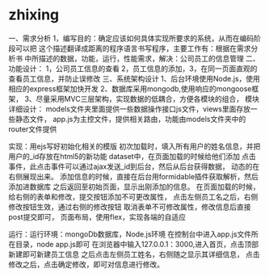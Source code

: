 # zhixing
一、需求分析
1，编写目的：确定应该如何具体实现所要求的系统，从而在编码阶段可以把
这个描述翻译成距离的程序语言书写程序，主要工作有：根据在需求分析书
中所描述的数据，功能，运行，性能需求，解决：公司员工的信息管理
二、功能设计：
1，公司员工信息的查看
2，员工信息的添加，3，在同一页面直观的查看员工信息，并防止误修改
三、系统架构设计
1、后台环境使用Node.js，使用相应的express框架加快开发
2、数据库采用mongodb,使用响应的mongoose框架，
3、尽量采用MVC三层架构，实现数据的低耦合，方便各模块的组合，
模块详细设计：
models文件夹里面提供一些数据操作接口js文件，views里面存放一些静态文件，
app.js为主控文件，提供相关路由，功能由models文件夹中的router文件提供


实现：用ejs写好初始化相关的模版
初次加载时，填入所有用户的姓名信息，并把用户的_id存放在html5的新功能
dataset中，在页面加载的时候给他们添加
点击事件，此点击事件可以通过ajax发送_id到后台，然后从后台获得数据，
动态的在右侧展现出来。
添加信息的时候，直接在后台用formidable插件获取解析，然后添加进数据库
之后返回至初始页面，显示出刚添加的信息。
在页面加载的时候，给右侧的表单和修改，提交按钮添加不可更改属性，
点击左侧员工名之后，右侧修改按钮生效，通过右侧的修改按钮
取消表单不可修改属性，修改信息后直接post提交即可，
页面布局，使用flex，实现各端的自适应

运行：运行环境：mongoDb数据库，Node.js环境
在控制台中进入app.js文件所在目录，node app.js即可
在浏览器中输入127.0.0.1：3000,进入首页，点击顶部新建即可新建员工信息
之后点击左侧员工姓名，右侧随之显示其详细信息，
点击修改之后，点击确定修改，即可对信息进行修改。
